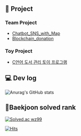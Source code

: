 ## 📝 Project

### **Team Project**





- [Chatbot_SNS_with_Map]( https://github.com/WooJinDeve/BIT_Project--Chatbot_SNS_with_Map)
- [Blockchain_donation]( https://github.com/Donation-Project/backend)

### **Toy Project**

- [C언어 도서 관리 토이 프로그램]( https://github.com/oddnine/Book_Management_Program_C)

## 💻 Dev log</br>
 ![Anurag's GitHub stats](https://github-readme-stats.vercel.app/api?username=jangwon3828&show_icons=true&theme=cobalt)
 
 ## 🏅Baekjoon solved rank </br>
[![Solved.ac
wz99](http://mazassumnida.wtf/api/v2/generate_badge?boj=wz99)](https://solved.ac/wz99)

[![Hits](https://hits.seeyoufarm.com/api/count/incr/badge.svg?url=https%3A%2F%2Fgithub.com%2Fjangwon3828&count_bg=%2379C83D&title_bg=%23555555&icon=&icon_color=%23E7E7E7&title=hits&edge_flat=true)](https://hits.seeyoufarm.com)
